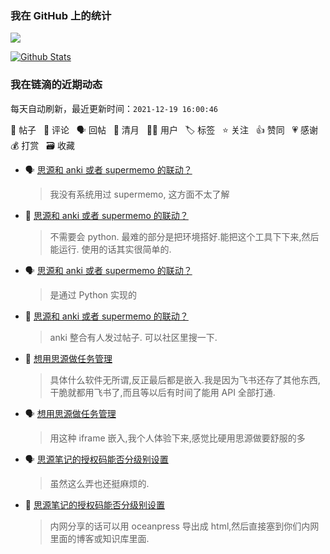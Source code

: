 ### 我在 GitHub 上的统计

<a title="Hits" target="_blank" href="https://github.com/Crowds21/Crowds21"><img src="https://hits.b3log.org/crowds21/crowds21.svg"></a>

[![Github Stats](https://github-readme-stats.vercel.app/api?username=crowds21&theme=tokyonight&show_icons=true)](https://github.com/crowds21)

<!--events start -->

### 我在链滴的近期动态

每天自动刷新，最近更新时间：`2021-12-19 16:00:46`

📝 帖子 &nbsp; 💬 评论 &nbsp; 🗣 回帖 &nbsp; 🌙 清月 &nbsp; 👨‍💻 用户 &nbsp; 🏷️ 标签 &nbsp; ⭐️ 关注 &nbsp; 👍 赞同 &nbsp; 💗 感谢 &nbsp; 💰 打赏 &nbsp; 🗃 收藏

* 🗣 [思源和 anki 或者 supermemo 的联动？](https://ld246.com/article/1639407415336/comment/1639558514817#comments)

  > 我没有系统用过 supermemo, 这方面不太了解
* 💬 [思源和 anki 或者 supermemo 的联动？](https://ld246.com/article/1639407415336/comment/1639459663467#comments)

  > 不需要会 python. 最难的部分是把环境搭好.能把这个工具下下来,然后能运行. 使用的话其实很简单的.
* 🗣 [思源和 anki 或者 supermemo 的联动？](https://ld246.com/article/1639407415336/comment/1639407948233#comments)

  > 是通过 Python 实现的
* 💬 [思源和 anki 或者 supermemo 的联动？](https://ld246.com/article/1639407415336/comment/1639407948233#comments)

  > anki 整合有人发过帖子. 可以社区里搜一下.
* 💬 [想用思源做任务管理](https://ld246.com/article/1639214192246/comment/1639319373159#comments)

  > 具体什么软件无所谓,反正最后都是嵌入.我是因为飞书还存了其他东西,干脆就都用飞书了,而且等以后有时间了能用 API 全部打通.
* 🗣 [想用思源做任务管理](https://ld246.com/article/1639214192246/comment/1639222773324#comments)

  > 用这种 iframe 嵌入,我个人体验下来,感觉比硬用思源做要舒服的多
* 🗣 [思源笔记的授权码能否分级别设置](https://ld246.com/article/1639210809117/comment/1639223233148#comments)

  > 虽然这么弄也还挺麻烦的.
* 💬 [思源笔记的授权码能否分级别设置](https://ld246.com/article/1639210809117/comment/1639223233148#comments)

  > 内网分享的话可以用 oceanpress 导出成 html,然后直接塞到你们内网里面的博客或知识库里面.


<!--events end -->
